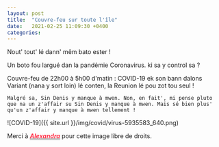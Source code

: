 ```yaml
---
layout: post
title:  "Couvre-feu sur toute l'île"
date:   2021-02-25 11:09:30 +0400
categories: 
---
```

<!---

You’ll find this post in your `_posts` directory. Go ahead and edit it and re-build the site to see your changes. You can rebuild the site in many different ways, but the most common way is to run `jekyll serve`, which launches a web server and auto-regenerates your site when a file is updated.

Jekyll requires blog post files to be named according to the following format:

`YEAR-MONTH-DAY-title.MARKUP`

Where `YEAR` is a four-digit number, `MONTH` and `DAY` are both two-digit numbers, and `MARKUP` is the file extension representing the format used in the file. After that, include the necessary front matter. Take a look at the source for this post to get an idea about how it works.

Jekyll also offers powerful support for code snippets:

{% highlight ruby %}
def print_hi(name)
  puts "Hi, #{name}"
end
print_hi('Tom')
#=> prints 'Hi, Tom' to STDOUT.
{% endhighlight %}

Check out the [Jekyll docs][jekyll-docs] for more info on how to get the most out of Jekyll. File all bugs/feature requests at [Jekyll’s GitHub repo][jekyll-gh]. If you have questions, you can ask them on [Jekyll Talk][jekyll-talk].

[jekyll-docs]: https://jekyllrb.com/docs/home
[jekyll-gh]:   https://github.com/jekyll/jekyll
[jekyll-talk]: https://talk.jekyllrb.com/

--->


Nout' tout' lé dann' mêm bato ester !

Un boto fou largué dan la pandémie Coronavirus. ki sa y control sa ?

Couvre-feu de 22h00 à 5h00 d'matin : COVID-19 ek son bann dalons Variant (nana y sort loin) lé conten, la Reunion lé pou zot tou seul !


`Malgré sa, Sin Denis y manque à mwen. Non, en fait', mi pense pluto que na un z'affair su Sin Denis y manque à mwen. Mais sé bien plus' qu'un z'affair y manque à mwen tellement !`

![COVID-19]({{ site.url }}/img/covid/virus-5935583_640.png)

Merci à <a href="https://pixabay.com/fr/users/alexandra_koch-621802/?tab=popular" target="_blank"><span style="color:  #ff3349">***Alexandra***</span></a>  pour cette image libre de droits.

